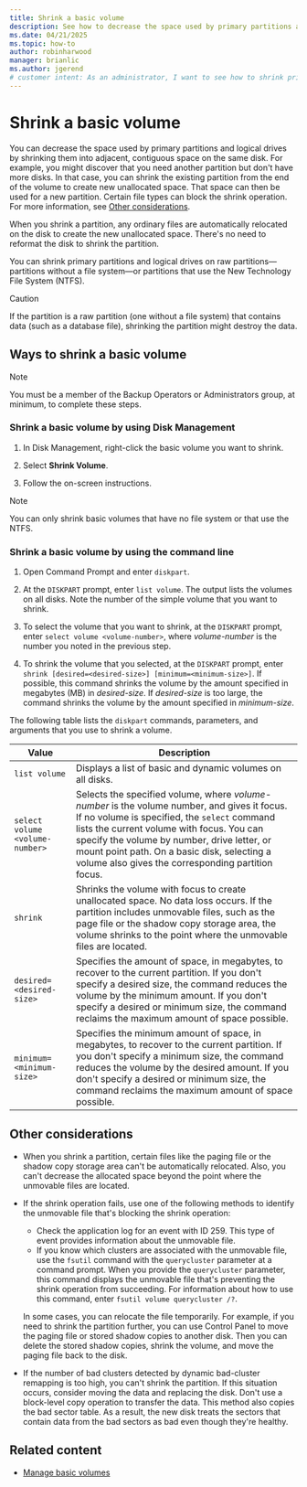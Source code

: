 ```yaml
---
title: Shrink a basic volume
description: See how to decrease the space used by primary partitions and logical drives by shrinking them into adjacent, contiguous space on the same disk.
ms.date: 04/21/2025
ms.topic: how-to
author: robinharwood
manager: brianlic
ms.author: jgerend
# customer intent: As an administrator, I want to see how to shrink primary partitions and logical drives into adjacent, contiguous space on the same disk so that I can create new unallocated space.
---
```


# Shrink a basic volume

You can decrease the space used by primary partitions and logical drives by shrinking them into adjacent, contiguous space on the same disk. For example, you might discover that you need another partition but don't have more disks. In that case, you can shrink the existing partition from the end of the volume to create new unallocated space. That space can then be used for a new partition. Certain file types can block the shrink operation. For more information, see [Other considerations](#other-considerations).

When you shrink a partition, any ordinary files are automatically relocated on the disk to create the new unallocated space. There's no need to reformat the disk to shrink the partition.

You can shrink primary partitions and logical drives on raw partitions&mdash;partitions without a file system&mdash;or partitions that use the New Technology File System (NTFS).

> [!CAUTION]
> If the partition is a raw partition (one without a file system) that contains data (such as a database file), shrinking the partition might destroy the data.

## Ways to shrink a basic volume

> [!NOTE]
> You must be a member of the Backup Operators or Administrators group, at minimum, to complete these steps.

### Shrink a basic volume by using Disk Management

1. In Disk Management, right-click the basic volume you want to shrink.

1. Select **Shrink Volume**.

1. Follow the on-screen instructions.

> [!NOTE]
> You can only shrink basic volumes that have no file system or that use the NTFS.

### Shrink a basic volume by using the command line

1. Open Command Prompt and enter `diskpart`.

1. At the `DISKPART` prompt, enter `list volume`. The output lists the volumes on all disks. Note the number of the simple volume that you want to shrink.

1. To select the volume that you want to shrink, at the `DISKPART` prompt, enter `select volume <volume-number>`, where *volume-number* is the number you noted in the previous step.

1. To shrink the volume that you selected, at the `DISKPART` prompt, enter `shrink [desired=<desired-size>] [minimum=<minimum-size>]`. If possible, this command shrinks the volume by the amount specified in megabytes (MB) in *desired-size*. If *desired-size* is too large, the command shrinks the volume by the amount specified in *minimum-size*.

The following table lists the `diskpart` commands, parameters, and arguments that you use to shrink a volume.

| Value | Description |
| --- | --- |
| `list volume` | Displays a list of basic and dynamic volumes on all disks. |
| `select volume <volume-number>` | Selects the specified volume, where *volume-number* is the volume number, and gives it focus. If no volume is specified, the `select` command lists the current volume with focus. You can specify the volume by number, drive letter, or mount point path. On a basic disk, selecting a volume also gives the corresponding partition focus. |
| `shrink` | Shrinks the volume with focus to create unallocated space. No data loss occurs. If the partition includes unmovable files, such as the page file or the shadow copy storage area, the volume shrinks to the point where the unmovable files are located. |
| `desired=<desired-size>` | Specifies the amount of space, in megabytes, to recover to the current partition. If you don't specify a desired size, the command reduces the volume by the minimum amount. If you don't specify a desired or minimum size, the command reclaims the maximum amount of space possible. |
| `minimum=<minimum-size>` | Specifies the minimum amount of space, in megabytes, to recover to the current partition. If you don't specify a minimum size, the command reduces the volume by the desired amount. If you don't specify a desired or minimum size, the command reclaims the maximum amount of space possible. |

## Other considerations

- When you shrink a partition, certain files like the paging file or the shadow copy storage area can't be automatically relocated. Also, you can't decrease the allocated space beyond the point where the unmovable files are located.

- If the shrink operation fails, use one of the following methods to identify the unmovable file that's blocking the shrink operation:
  - Check the application log for an event with ID 259. This type of event provides information about the unmovable file.
  - If you know which clusters are associated with the unmovable file, use the `fsutil` command with the `querycluster` parameter at a command prompt. When you provide the `querycluster` parameter, this command displays the unmovable file that's preventing the shrink operation from succeeding. For information about how to use this command, enter `fsutil volume querycluster /?`.

  In some cases, you can relocate the file temporarily. For example, if you need to shrink the partition further, you can use Control Panel to move the paging file or stored shadow copies to another disk. Then you can delete the stored shadow copies, shrink the volume, and move the paging file back to the disk.

- If the number of bad clusters detected by dynamic bad-cluster remapping is too high, you can't shrink the partition. If this situation occurs, consider moving the data and replacing the disk. Don't use a block-level copy operation to transfer the data. This method also copies the bad sector table. As a result, the new disk treats the sectors that contain data from the bad sectors as bad even though they're healthy.

## Related content

- [Manage basic volumes](manage-basic-volumes.md)
